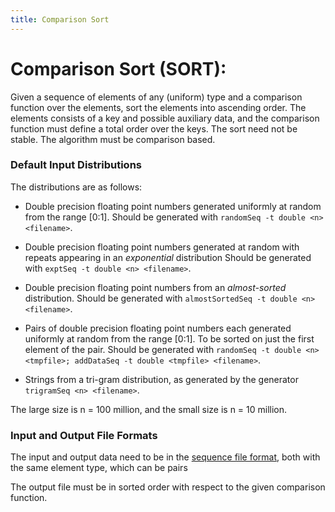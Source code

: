 ```yaml
---
title: Comparison Sort
---
```


# Comparison Sort (SORT):

Given a sequence of elements of any (uniform) type and a
comparison function over the elements, sort the elements into
ascending order.  The elements consists of a key and possible
auxiliary data, and the comparison function must define a total order
over the keys.  The sort need not be stable.  The algorithm must be
comparison based.

### Default Input Distributions

The distributions are as follows:

- Double precision floating point numbers generated uniformly at random from the range [0:1].
  Should be generated with `randomSeq -t double <n> <filename>`.

- Double precision floating point numbers generated at random with
repeats appearing in an *exponential* distribution
  Should be generated with `exptSeq -t double <n> <filename>`.

- Double precision floating point numbers from an *almost-sorted*
distribution.
  Should be generated with `almostSortedSeq -t double <n> <filename>`.

- Pairs of double precision floating point numbers each generated
uniformly at random from the range [0:1].  To be sorted on just the
first element of the pair.
 Should be generated with `randomSeq -t double <n> <tmpfile>; addDataSeq
 -t double <tmpfile> <filename>`.

- Strings from a tri-gram distribution, as generated by the generator
`trigramSeq <n> <filename>`.

The large size is n = 100 million, and the small size is n = 10
million.

### Input and Output File Formats 

The input and output data need to be in the [sequence file format](../fileFormats/sequence.html),
both with the same element type, which can be pairs

The output file 
must be in sorted order with respect to the given comparison function. 
 
